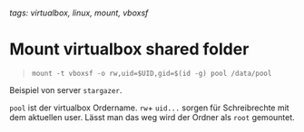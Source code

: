 ###### tags: virtualbox, linux, mount, vboxsf
# Mount virtualbox shared folder

> `mount -t vboxsf -o rw,uid=$UID,gid=$(id -g) pool /data/pool`

Beispiel von server `stargazer`.

`pool` ist der virtualbox Ordername.
`rw`+ `uid...` sorgen für Schreibrechte mit dem aktuellen user. Lässt man das weg wird der Ordner als `root` gemountet.